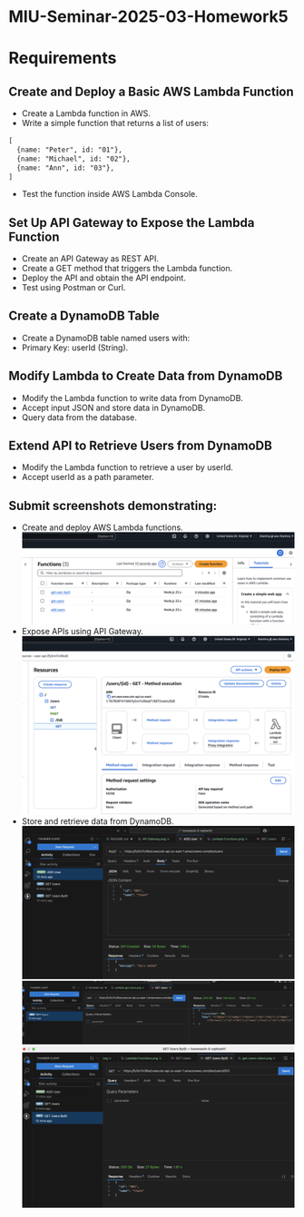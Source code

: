 # MIU-Seminar-2025-03-Homework5
# Requirements
## Create and Deploy a Basic AWS Lambda Function
* Create a Lambda function in AWS.
* Write a simple function that returns a list of users:
```
[
  {name: "Peter", id: "01"},
  {name: "Michael", id: "02"},
  {name: "Ann", id: "03"},
]
```
* Test the function inside AWS Lambda Console.
## Set Up API Gateway to Expose the Lambda Function
* Create an API Gateway as REST API.
* Create a GET method that triggers the Lambda function.
* Deploy the API and obtain the API endpoint.
* Test using Postman or Curl. 
## Create a DynamoDB Table
* Create a DynamoDB table named users with:
* Primary Key: userId (String).
## Modify Lambda to Create Data from DynamoDB
* Modify the Lambda function to write data from DynamoDB.
* Accept input JSON and store data in DynamoDB.
* Query data from the database.
## Extend API to Retrieve Users from DynamoDB
* Modify the Lambda function to retrieve a user by userId.
* Accept userId as a path parameter.

## Submit screenshots demonstrating:
* Create and deploy AWS Lambda functions.
![Lambda](<Lambda Functions.png>)
* Expose APIs using API Gateway.
![API Gateway](<API Gateway.png>)
* Store and retrieve data from DynamoDB.
![add user](add-user.png)
![get users](get-users-client.png)
![get user by id](get-user-byId.png)
